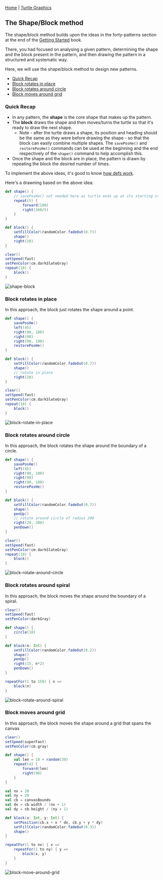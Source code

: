 <div class="nav">
  <a href="../index.html">Home</a> | <a href="../turtle-index.html">Turtle Graphics</a>
</div>

## The Shape/Block method
The shape/block method builds upon the ideas in the forty-patterns section at the end of the [Getting Started](http://wiki.kogics.net/kojo-codeactive-books#getting-started) book. 

There, you had focused on analysing a given pattern, determining the shape and the block present in the pattern, and then drawing the pattern in a structured and systematic way.

Here, we will use the shape/block method to design new patterns.
* [Quick Recap](#quick-recap)
* [Block rotates in place](#block-rotates-in-place)
* [Block rotates around circle](#block-rotates-around-circle)
* [Block moves around grid](block-moves-around-grid)

### Quick Recap
* In any pattern, the **shape** is the core shape that makes up the pattern.
* The **block** draws the shape and then moves/turns the turtle so that it's ready to draw the next shape.
  * Note - after the turtle draws a shape, its position and heading should be the same as they were before drawing the shape - so that the block can easily combine multiple shapes. The `savePosHe()` and `restorePosHe()` commands can be used at the beginning and the end respectively of the `shape()` command to help accomplish this.
* Once the shape and the block are in place, the pattern is drawn by repeating the block the desired number of times.

To implement the above ideas, it's good to know [how defs work](../reference/turtle.html#def).

Here's a drawning based on the above idea:
```scala
def shape() {
    // savePosHe() not needed here as turtle ends up at its starting state
    repeat(5) {
        forward(100)
        right(360/5)
    }
}

def block() {
    setFillColor(randomColor.fadeOut(0.7))
    shape()
    right(20)
}

clear()
setSpeed(fast)
setPenColor(cm.darkSlateGray)
repeat(18) {
    block()
}
```
![shape-block](shape-block.png)

### Block rotates in place
In this approach, the block just rotates the shape around a point.
```scala
def shape() {
    savePosHe()
    left(45)
    right(90, 100)
    right(90)
    right(90, 100)
    restorePosHe()
}

def block() {
    setFillColor(randomColor.fadeOut(0.7))
    shape()
    // rotate in place
    right(20)
}

clear()
setSpeed(fast)
setPenColor(cm.darkSlateGray)
repeat(18) {
    block()
}
```
![block-rotate-in-place](block-rotate-in-place.png)

### Block rotates around circle
In this approach, the block rotates the shape around the boundary of a circle.
```scala
def shape() {
    savePosHe()
    left(45)
    right(90, 100)
    right(90)
    right(90, 100)
    restorePosHe()
}

def block() {
    setFillColor(randomColor.fadeOut(0.7))
    shape()
    penUp()
    // rotate around circle of radius 200
    right(20, 200)
    penDown()
}

clear()
setSpeed(fast)
setPenColor(cm.darkSlateGray)
repeat(18) {
    block()
}
```
![block-rotate-around-circle](block-rotate-around-circle.png)

### Block rotates around spiral
In this approach, the block moves the shape around the boundary of a spiral.
```scala
clear()
setSpeed(fast)
setPenColor(darkGray)

def shape() {
    circle(10)
}

def block(n: Int) {
    setFillColor(randomColor.fadeOut(0.2))
    shape()
    penUp()
    right(15, n*2)
    penDown()
}

repeatFor(1 to 150) { n =>
    block(n)
}
```
![block-rotate-around-spiral](block-rotate-around-spiral.png)

### Block moves around grid
In this approach, the block moves the shape around a grid that spans the canvas
```scala
clear()
setSpeed(superFast)
setPenColor(cm.gray)

def shape() {
    val len = 10 + random(30)
    repeat(4) {
        forward(len)
        right(90)
    }
}

val nx = 20
val ny = 20
val cb = canvasBounds
val dx = cb.width / (nx + 1)
val dy = cb.height / (ny + 1)

def block(x: Int, y: Int) {
    setPosition(cb.x + x * dx, cb.y + y * dy)
    setFillColor(randomColor.fadeOut(0.3))
    shape()
}

repeatFor(1 to nx) { x =>
    repeatFor(1 to ny) { y =>
        block(x, y)
    }
}
```
![block-move-around-grid](block-move-around-grid.png)
